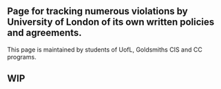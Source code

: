 ## Page for tracking numerous violations by University of London of its own written policies and agreements.

This page is maintained by students of UofL, Goldsmiths CIS and CC programs.

## WIP


